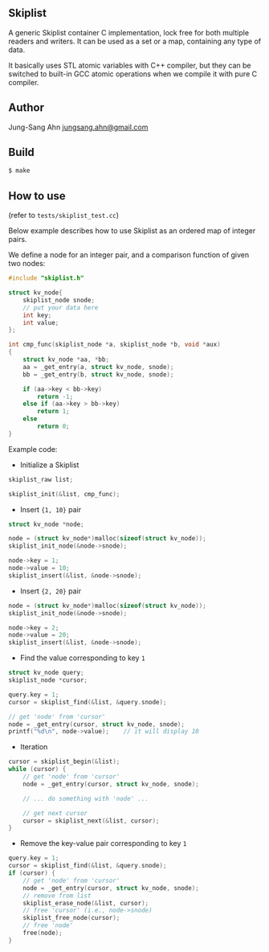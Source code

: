 Skiplist
--------
A generic Skiplist container C implementation, lock free for both multiple readers and writers. It can be used as a set or a map, containing any type of data.

It basically uses STL atomic variables with C++ compiler, but they can be switched to built-in GCC atomic operations when we compile it with pure C compiler.



Author
------
Jung-Sang Ahn <jungsang.ahn@gmail.com>


Build
-----
```sh
$ make
```


How to use
----------
(refer to ```tests/skiplist_test.cc```)

Below example describes how to use Skiplist as an ordered map of integer pairs.

We define a node for an integer pair, and a comparison function of given two nodes:
```C
#include "skiplist.h"

struct kv_node{
    skiplist_node snode;
    // put your data here
    int key;
    int value;
};

int cmp_func(skiplist_node *a, skiplist_node *b, void *aux)
{
    struct kv_node *aa, *bb;
    aa = _get_entry(a, struct kv_node, snode);
    bb = _get_entry(b, struct kv_node, snode);

    if (aa->key < bb->key)
        return -1;
    else if (aa->key > bb->key)
        return 1;
    else
        return 0;
}
```

Example code:

* Initialize a Skiplist
```C
skiplist_raw list;

skiplist_init(&list, cmp_func);
```

* Insert ```{1, 10}``` pair
```C
struct kv_node *node;

node = (struct kv_node*)malloc(sizeof(struct kv_node));
skiplist_init_node(&node->snode);

node->key = 1;
node->value = 10;
skiplist_insert(&list, &node->snode);
```

* Insert ```{2, 20}``` pair
```C
node = (struct kv_node*)malloc(sizeof(struct kv_node));
skiplist_init_node(&node->snode);

node->key = 2;
node->value = 20;
skiplist_insert(&list, &node->snode);
```

* Find the value corresponding to key ```1```
```C
struct kv_node query;
skiplist_node *cursor;

query.key = 1;
cursor = skiplist_find(&list, &query.snode);

// get 'node' from 'cursor'
node = _get_entry(cursor, struct kv_node, snode);
printf("%d\n", node->value);    // it will display 10
```

* Iteration
```C
cursor = skiplist_begin(&list);
while (cursor) {
    // get 'node' from 'cursor'
    node = _get_entry(cursor, struct kv_node, snode);

    // ... do something with 'node' ...

    // get next cursor
    cursor = skiplist_next(&list, cursor);
}
```

* Remove the key-value pair corresponding to key ```1```
```C
query.key = 1;
cursor = skiplist_find(&list, &query.snode);
if (cursor) {
    // get 'node' from 'cursor'
    node = _get_entry(cursor, struct kv_node, snode);
    // remove from list
    skiplist_erase_node(&list, cursor);
    // free 'cursor' (i.e., node->snode)
    skiplist_free_node(cursor);
    // free 'node'
    free(node);
}
```
